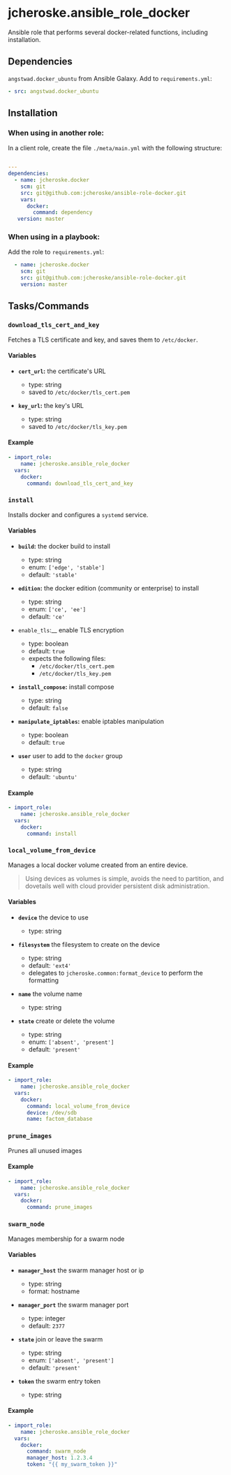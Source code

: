 # jcheroske.ansible_role_docker

Ansible role that performs several docker-related functions, 
including installation.

## Dependencies

`angstwad.docker_ubuntu` from Ansible Galaxy. Add to `requirements.yml`:

```yaml
- src: angstwad.docker_ubuntu
```

## Installation

### When using in another role:

In a client role, create the file `./meta/main.yml` with the 
following structure:

```yaml

---
dependencies:
  - name: jcheroske.docker
    scm: git
    src: git@github.com:jcheroske/ansible-role-docker.git
    vars:
      docker:
        command: dependency
   version: master
```

### When using in a playbook:

Add the role to `requirements.yml`:

```yaml
  - name: jcheroske.docker
    scm: git
    src: git@github.com:jcheroske/ansible-role-docker.git
    version: master
```

## Tasks/Commands

### `download_tls_cert_and_key`

Fetches a TLS certificate and key, and saves them to `/etc/docker`.

#### Variables

* __`cert_url`:__ the certificate's URL
    * type: string
    * saved to `/etc/docker/tls_cert.pem`
  
* __`key_url`:__ the key's URL
    * type: string
    * saved to `/etc/docker/tls_key.pem`

#### Example

```yaml
- import_role:
    name: jcheroske.ansible_role_docker
  vars:
    docker:
      command: download_tls_cert_and_key
```
  
### `install`

Installs docker and configures a `systemd` service.

#### Variables

* __`build`:__ the docker build to install
    * type: string
    * enum: `['edge', 'stable']`
    * default: `'stable'`
  
* __`edition`:__ the docker edition (community or enterprise)
to install
    * type: string
    * enum: `['ce', 'ee']`
    * default: `'ce'`

* `enable_tls`:__ enable TLS encryption
    * type: boolean
    * default: `true`
    * expects the following files:
        * `/etc/docker/tls_cert.pem`
        * `/etc/docker/tls_key.pem`
  
* __`install_compose`:__ install compose
    * type: string
    * default: `false`
  
* __`manipulate_iptables`:__ enable iptables manipulation
    * type: boolean
    * default: `true`

* __`user`__ user to add to the `docker` group
    * type: string
    * default: `'ubuntu'`

#### Example
    
```yaml
- import_role:
    name: jcheroske.ansible_role_docker
  vars:
    docker:
      command: install
```

### `local_volume_from_device`

Manages a local docker volume created from an entire device.
> Using devices as volumes is simple, avoids the need to partition,
and dovetails well with cloud provider persistent disk 
administration.

#### Variables

* __`device`__ the device to use
    * type: string

* __`filesystem`__ the filesystem to create on the device
    * type: string
    * default: `'ext4'`
    * delegates to `jcheroske.common:format_device` to perform
the formatting

* __`name`__ the volume name
    * type: string

* __`state`__ create or delete the volume
    * type: string
    * enum: `['absent', 'present']`
    * default: `'present'`

#### Example

```yaml
- import_role:
    name: jcheroske.ansible_role_docker
  vars:
    docker:
      command: local_volume_from_device
      device: /dev/sdb
      name: factom_database
```

### `prune_images`

Prunes all unused images

#### Example

```yaml
- import_role:
    name: jcheroske.ansible_role_docker
  vars:
    docker:
      command: prune_images
```

### `swarm_node`

Manages membership for a swarm node

#### Variables

* __`manager_host`__ the swarm manager host or ip
    * type: string
    * format: hostname

* __`manager_port`__ the swarm manager port
    * type: integer
    * default: `2377`

* __`state`__ join or leave the swarm
    * type: string
    * enum: `['absent', 'present']`
    * default: `'present'`

* __`token`__ the swarm entry token
    * type: string

#### Example

```yaml
- import_role:
    name: jcheroske.ansible_role_docker
  vars:
    docker:
      command: swarm_node
      manager_host: 1.2.3.4
      token: "{{ my_swarm_token }}"
```
